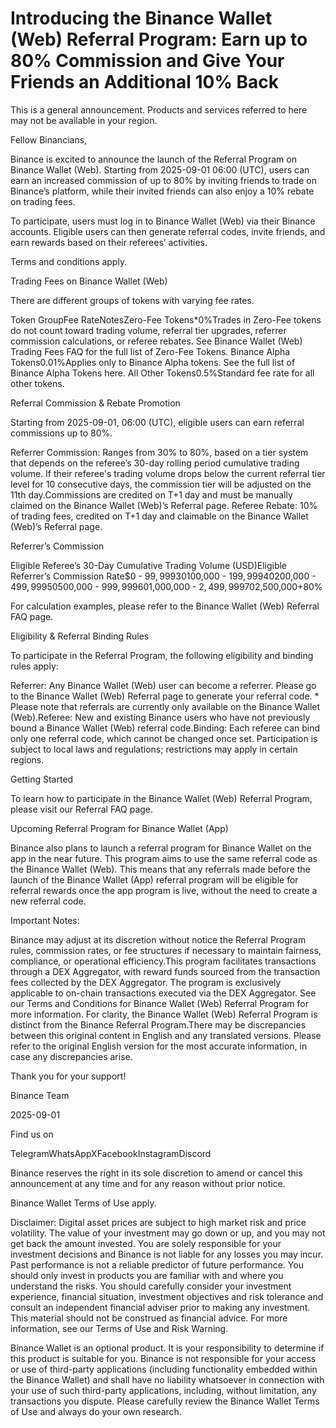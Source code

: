 # Introducing the Binance Wallet (Web) Referral Program: Earn up to 80% Commission and Give Your Friends an Additional 10% Back

This is a general announcement. Products and services referred to here may not be available in your region.

Fellow Binancians,

Binance is excited to announce the launch of the Referral Program on Binance Wallet (Web). Starting from 2025-09-01 06:00 (UTC), users can earn an increased commission of up to 80% by inviting friends to trade on Binance’s platform, while their invited friends can also enjoy a 10% rebate on trading fees. 

To participate, users must log in to Binance Wallet (Web) via their Binance accounts. Eligible users can then generate referral codes, invite friends, and earn rewards based on their referees’ activities.

Terms and conditions apply. 

Trading Fees on Binance Wallet (Web)

There are different groups of tokens with varying fee rates.

Token GroupFee RateNotesZero-Fee Tokens*0%Trades in Zero-Fee tokens do not count toward trading volume, referral tier upgrades, referrer commission calculations, or referee rebates. See Binance Wallet (Web) Trading Fees FAQ for the full list of Zero-Fee Tokens. Binance Alpha Tokens0.01%Applies only to Binance Alpha tokens. See the full list of Binance Alpha Tokens here. All Other Tokens0.5%Standard fee rate for all other tokens.

Referral Commission & Rebate Promotion

Starting from 2025-09-01, 06:00 (UTC), eligible users can earn referral commissions up to 80%. 

Referrer Commission: Ranges from 30% to 80%, based on a tier system that depends on the referee’s 30-day rolling period cumulative trading volume. If their referee's trading volume drops below the current referral tier level for 10 consecutive days, the commission tier will be adjusted on the 11th day.Commissions are credited on T+1 day and must be manually claimed on the Binance Wallet (Web)’s Referral page. Referee Rebate: 10% of trading fees, credited on T+1 day and claimable on the Binance Wallet (Web)’s Referral page.

Referrer’s Commission

Eligible Referee’s 30-Day Cumulative Trading Volume (USD)Eligible Referrer’s Commission Rate$0 - $99,99930%$100,000 - $199,99940%$200,000 - $499,99950%$500,000 - $999,99960%$1,000,000 - $2,499,99970%$2,500,000+80%

For calculation examples, please refer to the Binance Wallet (Web) Referral FAQ page.

Eligibility & Referral Binding Rules

To participate in the Referral Program, the following eligibility and binding rules apply:

Referrer: Any Binance Wallet (Web) user can become a referrer. Please go to the Binance Wallet (Web) Referral page to generate your referral code. * Please note that referrals are currently only available on the Binance Wallet (Web).Referee: New and existing Binance users who have not previously bound a Binance Wallet (Web) referral code.Binding: Each referee can bind only one referral code, which cannot be changed once set. Participation is subject to local laws and regulations; restrictions may apply in certain regions.

Getting Started

To learn how to participate in the Binance Wallet (Web) Referral Program, please visit our Referral FAQ page. 

Upcoming Referral Program for Binance Wallet (App)

Binance also plans to launch a referral program for Binance Wallet on the app in the near future. This program aims to use the same referral code as the Binance Wallet (Web). This means that any referrals made before the launch of the Binance Wallet (App) referral program will be eligible for referral rewards once the app program is live, without the need to create a new referral code.

Important Notes:

Binance may adjust at its discretion without notice the Referral Program rules, commission rates, or fee structures if necessary to maintain fairness, compliance, or operational efficiency.This program facilitates transactions through a DEX Aggregator, with reward funds sourced from the transaction fees collected by the DEX Aggregator. The program is exclusively applicable to on-chain transactions executed via the DEX Aggregator. See our Terms and Conditions for Binance Wallet (Web) Referral Program for more information. For clarity, the Binance Wallet (Web) Referral Program is distinct from the Binance Referral Program.There may be discrepancies between this original content in English and any translated versions. Please refer to the original English version for the most accurate information, in case any discrepancies arise.

Thank you for your support!

Binance Team

2025-09-01

Find us on 

TelegramWhatsAppXFacebookInstagramDiscord

Binance reserves the right in its sole discretion to amend or cancel this announcement at any time and for any reason without prior notice.

Binance Wallet Terms of Use apply. 

Disclaimer: Digital asset prices are subject to high market risk and price volatility. The value of your investment may go down or up, and you may not get back the amount invested. You are solely responsible for your investment decisions and Binance is not liable for any losses you may incur. Past performance is not a reliable predictor of future performance. You should only invest in products you are familiar with and where you understand the risks. You should carefully consider your investment experience, financial situation, investment objectives and risk tolerance and consult an independent financial adviser prior to making any investment. This material should not be construed as financial advice. For more information, see our Terms of Use and Risk Warning.

Binance Wallet is an optional product. It is your responsibility to determine if this product is suitable for you. Binance is not responsible for your access or use of third-party applications (including functionality embedded within the Binance Wallet) and shall have no liability whatsoever in connection with your use of such third-party applications, including, without limitation, any transactions you dispute. Please carefully review the Binance Wallet Terms of Use and always do your own research.